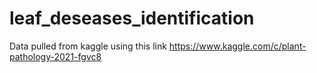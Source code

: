 # leaf_deseases_identification
Data pulled from kaggle using this link https://www.kaggle.com/c/plant-pathology-2021-fgvc8 
